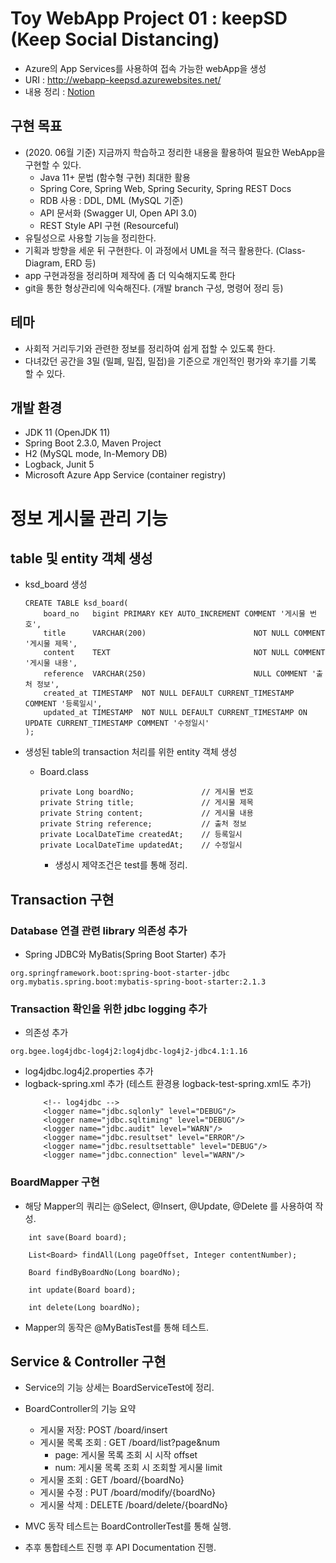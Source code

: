 # Toy WebApp Project 01 : keepSD (Keep Social Distancing)
- Azure의 App Services를 사용하여 접속 가능한 webApp을 생성
- URI : http://webapp-keepsd.azurewebsites.net/
- 내용 정리 : [Notion](https://www.notion.so/gentledot/KeepSD-f52e5ad2d79249babb720b03ec5bb83e)

## 구현 목표
- (2020. 06월 기준) 지금까지 학습하고 정리한 내용을 활용하여 필요한 WebApp을 구현할 수 있다.
    - Java 11+ 문법 (함수형 구현) 최대한 활용
    - Spring Core, Spring Web, Spring Security, Spring REST Docs
    - RDB 사용 : DDL, DML (MySQL 기준) 
    - API 문서화 (Swagger UI, Open API 3.0)
    - REST Style API 구현 (Resourceful)
- 유틸성으로 사용할 기능을 정리한다.
- 기획과 방향을 세운 뒤 구현한다. 이 과정에서 UML을 적극 활용한다. (Class-Diagram, ERD 등)
- app 구현과정을 정리하며 제작에 좀 더 익숙해지도록 한다
- git을 통한 형상관리에 익숙해진다. (개발 branch 구성, 명령어 정리 등)

## 테마
- 사회적 거리두기와 관련한 정보를 정리하여 쉽게 접할 수 있도록 한다.
- 다녀갔던 공간을 3밀 (밀폐, 밀집, 밀접)을 기준으로 개인적인 평가와 후기를 기록 할 수 있다.

## 개발 환경
- JDK 11 (OpenJDK 11)
- Spring Boot 2.3.0, Maven Project
- H2 (MySQL mode, In-Memory DB)
- Logback, Junit 5
- Microsoft Azure App Service (container registry)


# 정보 게시물 관리 기능
## table 및 entity 객체 생성
- ksd_board 생성
    ```
    CREATE TABLE ksd_board(
        board_no   bigint PRIMARY KEY AUTO_INCREMENT COMMENT '게시물 번호',
        title      VARCHAR(200)                        NOT NULL COMMENT '게시물 제목',
        content    TEXT                                NOT NULL COMMENT '게시물 내용',
        reference  VARCHAR(250)                        NULL COMMENT '출처 정보',
        created_at TIMESTAMP  NOT NULL DEFAULT CURRENT_TIMESTAMP COMMENT '등록일시',
        updated_at TIMESTAMP  NOT NULL DEFAULT CURRENT_TIMESTAMP ON UPDATE CURRENT_TIMESTAMP COMMENT '수정일시'
    );
    ```

- 생성된 table의 transaction 처리를 위한 entity 객체 생성
    - Board.class
        ```
        private Long boardNo;               // 게시물 번호
        private String title;               // 게시물 제목
        private String content;             // 게시물 내용
        private String reference;           // 출처 정보
        private LocalDateTime createdAt;    // 등록일시
        private LocalDateTime updatedAt;    // 수정일시
        ```
        - 생성시 제약조건은 test를 통해 정리.
        
## Transaction 구현
### Database 연결 관련 library 의존성 추가
- Spring JDBC와 MyBatis(Spring Boot Starter) 추가
```
org.springframework.boot:spring-boot-starter-jdbc
org.mybatis.spring.boot:mybatis-spring-boot-starter:2.1.3
```

### Transaction 확인을 위한 jdbc logging 추가
- 의존성 추가
```
org.bgee.log4jdbc-log4j2:log4jdbc-log4j2-jdbc4.1:1.16
```

- log4jdbc.log4j2.properties 추가
- logback-spring.xml 추가 (테스트 환경용 logback-test-spring.xml도 추가)
    ```
        <!-- log4jdbc -->
        <logger name="jdbc.sqlonly" level="DEBUG"/>
        <logger name="jdbc.sqltiming" level="DEBUG"/>
        <logger name="jdbc.audit" level="WARN"/>
        <logger name="jdbc.resultset" level="ERROR"/>
        <logger name="jdbc.resultsettable" level="DEBUG"/>
        <logger name="jdbc.connection" level="WARN"/>
    ```


### BoardMapper 구현
- 해당 Mapper의 쿼리는 @Select, @Insert, @Update, @Delete 를 사용하여 작성.
```
    int save(Board board);

    List<Board> findAll(Long pageOffset, Integer contentNumber);

    Board findByBoardNo(Long boardNo);

    int update(Board board);

    int delete(Long boardNo);
```

- Mapper의 동작은 @MyBatisTest를 통해 테스트.

## Service & Controller 구현
- Service의 기능 상세는 BoardServiceTest에 정리.
- BoardController의 기능 요약
    - 게시물 저장: POST /board/insert
    - 게시물 목록 조회 : GET /board/list?page&num
        - page: 게시물 목록 조회 시 시작 offset
        - num: 게시물 목록 조회 시 조회할 게시물 limit
    - 게시물 조회 : GET /board/{boardNo}
    - 게시물 수정 : PUT /board/modify/{boardNo}
    - 게시물 삭제 : DELETE /board/delete/{boardNo}
    
- MVC 동작 테스트는 BoardControllerTest를 통해 실행.
- 추후 통합테스트 진행 후 API Documentation 진행. 
